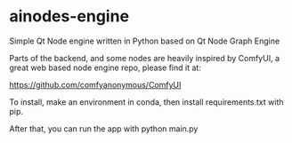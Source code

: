 # ainodes-engine

Simple Qt Node engine written in Python based on Qt Node Graph Engine

Parts of the backend, and some nodes are heavily inspired by ComfyUI,
a great web based node engine repo, please find it at:

https://github.com/comfyanonymous/ComfyUI

To install, make an environment in conda, then install requirements.txt with pip.

After that, you can run the app with python main.py
